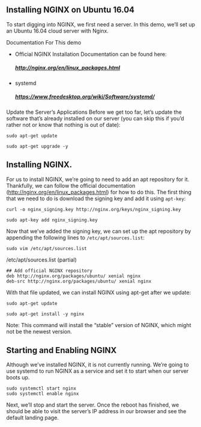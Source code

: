 ## Installing NGINX on Ubuntu 16.04

To start digging into NGINX, we first need a server. In this demo, we’ll set up an Ubuntu 16.04 cloud server with Nginx.

Documentation For This demo
- Official NGINX Installation Documentation can be found here:
  ##### http://nginx.org/en/linux_packages.html
- systemd
  ##### https://www.freedesktop.org/wiki/Software/systemd/

Update the Server’s Applications
Before we get too far, let’s update the software that’s already installed on our server (you can skip this if you’d rather not or know that nothing is out of date):
```
sudo apt-get update
```
```
sudo apt-get upgrade -y
```

## Installing NGINX.
For us to install NGINX, we’re going to need to add an apt repository for it. Thankfully, we can follow the official documentation (http://nginx.org/en/linux_packages.html) for how to do this.
The first thing that we need to do is download the signing key and add it using `apt-key`:
```
curl -o nginx_signing.key http://nginx.org/keys/nginx_signing.key
```
```
sudo apt-key add nginx_signing.key
```

Now that we’ve added the signing key, we can set up the apt repository by appending the following lines to `/etc/apt/sources.list`:
```
sudo vim /etc/apt/sources.list
```

/etc/apt/sources.list (partial)
```
## Add official NGINX repository
deb http://nginx.org/packages/ubuntu/ xenial nginx
deb-src http://nginx.org/packages/ubuntu/ xenial nginx
```

With that file updated, we can install NGINX using apt-get after we update:
```
sudo apt-get update
```
```
sudo apt-get install -y nginx
```
Note: This command will install the “stable” version of NGINX, which might not be the newest version.

## Starting and Enabling NGINX
Although we’ve installed NGINX, it is not currently running. We’re going to use systemd to run NGINX as a service and set it to start when our server boots up.
```
sudo systemctl start nginx
sudo systemctl enable nginx
```

Next, we’ll stop and start the server. Once the reboot has finished, we should be able to visit the server’s IP address in our browser and see the default landing page.
